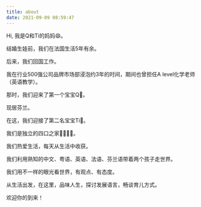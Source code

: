 ```yaml
---
title: about
date: 2021-09-09 08:59:47
---
```


Hi, 我是Q和Ti的妈妈😄。

结婚生娃前，我们在法国生活5年有余。

后来，我们回国工作。

我在行业500强公司品牌市场部浸泡约3年的时间，期间也曾担任A level化学老师（英语教学）。

那时，我们迎来了第一个宝宝Q👶。

现居芬兰。

在这，我们迎接了第二名宝宝Ti👶。

我们是独立的四口之家👨‍👩‍👧‍👦。

我们热爱生活，每天从生活中收获。

我们利用熟知的中文、粤语、英语、法语、芬兰语带着两个孩子走世界。

我们用不一样的眼光看世界，有观点、有态度。

从生活出发，在这里，品味人生，探讨发展语言，畅谈育儿方式。

欢迎你的到来！





